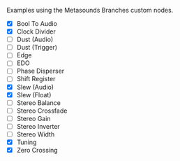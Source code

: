 Examples using the Metasounds Branches custom nodes.
- [x] Bool To Audio
- [x] Clock Divider
- [ ] Dust (Audio)
- [ ] Dust (Trigger)
- [ ] Edge
- [ ] EDO
- [ ] Phase Disperser
- [ ] Shift Register
- [x] Slew (Audio)
- [x] Slew (Float)
- [ ] Stereo Balance
- [ ] Stereo Crossfade
- [ ] Stereo Gain
- [ ] Stereo Inverter
- [ ] Stereo Width
- [x] Tuning
- [x] Zero Crossing
